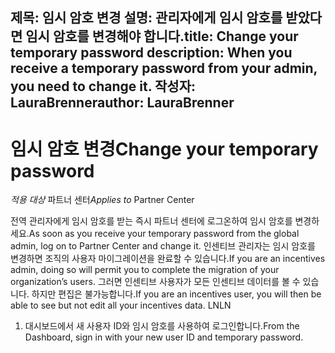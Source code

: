 
<span data-ttu-id="a80ad-101">제목: 임시 암호 변경 설명: 관리자에게 임시 암호를 받았다면 임시 암호를 변경해야 합니다.</span><span class="sxs-lookup"><span data-stu-id="a80ad-101">title: Change your temporary password description: When you receive a temporary password from your admin, you need to change it.</span></span>
<span data-ttu-id="a80ad-102">작성자: LauraBrenner</span><span class="sxs-lookup"><span data-stu-id="a80ad-102">author: LauraBrenner</span></span>
---

# <a name="change-your-temporary-password"></a><span data-ttu-id="a80ad-103">임시 암호 변경</span><span class="sxs-lookup"><span data-stu-id="a80ad-103">Change your temporary password</span></span>

<span data-ttu-id="a80ad-104">*적용 대상* 파트너 센터</span><span class="sxs-lookup"><span data-stu-id="a80ad-104">*Applies to* Partner Center</span></span>

<span data-ttu-id="a80ad-105">전역 관리자에게 임시 암호를 받는 즉시 파트너 센터에 로그온하여 임시 암호를 변경하세요.</span><span class="sxs-lookup"><span data-stu-id="a80ad-105">As soon as you receive your temporary password from the global admin, log on to Partner Center and change it.</span></span> <span data-ttu-id="a80ad-106">인센티브 관리자는 임시 암호를 변경하면 조직의 사용자 마이그레이션을 완료할 수 있습니다.</span><span class="sxs-lookup"><span data-stu-id="a80ad-106">If you are an incentives admin, doing so will permit you to complete the migration of your organization’s users.</span></span> <span data-ttu-id="a80ad-107">그러면 인센티브 사용자가 모든 인센티브 데이터를 볼 수 있습니다. 하지만 편집은 불가능합니다.</span><span class="sxs-lookup"><span data-stu-id="a80ad-107">If you are an incentives user, you will then be able to see but not edit all your incentives data.</span></span> <span data-ttu-id="a80ad-108">LN</span><span class="sxs-lookup"><span data-stu-id="a80ad-108">LN</span></span>

1. <span data-ttu-id="a80ad-109">대시보드에서 새 사용자 ID와 임시 암호를 사용하여 로그인합니다.</span><span class="sxs-lookup"><span data-stu-id="a80ad-109">From the Dashboard, sign in with your new user ID and temporary password.</span></span>
